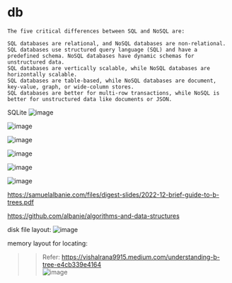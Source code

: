 # db  
```  
The five critical differences between SQL and NoSQL are:

SQL databases are relational, and NoSQL databases are non-relational.
SQL databases use structured query language (SQL) and have a predefined schema. NoSQL databases have dynamic schemas for unstructured data.
SQL databases are vertically scalable, while NoSQL databases are horizontally scalable.
SQL databases are table-based, while NoSQL databases are document, key-value, graph, or wide-column stores.
SQL databases are better for multi-row transactions, while NoSQL is better for unstructured data like documents or JSON.
```  
SQLite ![image](https://github.com/user-attachments/assets/70c3181a-4992-4dd3-8f2a-e4a11694c382)  

![image](https://github.com/user-attachments/assets/e2cfa695-ae55-463a-be46-82a2eb211362)

![image](https://github.com/user-attachments/assets/74c370c1-cdd5-4b97-b983-bd21d9bc234f)

![image](https://github.com/user-attachments/assets/d5bb6391-98c4-4505-b14f-f79d3a90df9b)

![image](https://github.com/user-attachments/assets/68ee5ce3-555b-469a-9031-cec790330a38)

![image](https://github.com/user-attachments/assets/67e293b5-8530-4fda-91f0-ea8c6f29e7c7)

https://samuelalbanie.com/files/digest-slides/2022-12-brief-guide-to-b-trees.pdf

https://github.com/albanie/algorithms-and-data-structures


disk file layout:
![image](https://github.com/user-attachments/assets/a2fc93c1-f222-42ab-ae0e-114123d65450)

memory layout for locating:
>> Refer: https://vishalrana9915.medium.com/understanding-b-tree-e4cb339e4164  
![image](https://github.com/user-attachments/assets/479041e2-df1c-49ec-a63d-59a84e14192c)
